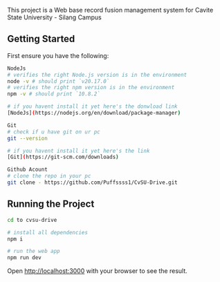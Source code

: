 This project is a Web base record fusion management system for Cavite State University - Silang Campus


## Getting Started

First ensure you have the following:

```bash
NodeJs
# verifies the right Node.js version is in the environment
node -v # should print `v20.17.0`
# verifies the right npm version is in the environment
npm -v # should print `10.8.2`

# if you havent install it yet here's the donwload link
[NodeJs](https://nodejs.org/en/download/package-manager)

Git
# check if u have git on ur pc 
git --version

# if you havent install it yet here's the link
[Git](https://git-scm.com/downloads)

Github Acount
# clone the repo in your pc 
git clone - https://github.com/Puffssss1/CvSU-Drive.git

```


## Running the Project

```bash
cd to cvsu-drive

# install all dependencies
npm i

# run the web app
npm run dev
```

Open [http://localhost:3000](http://localhost:3000) with your browser to see the result.
